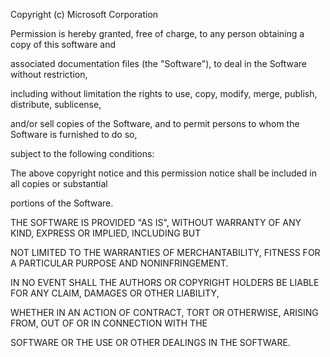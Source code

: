 Copyright (c) Microsoft Corporation


Permission is hereby granted, free of charge, to any person obtaining a copy of this software and 

associated documentation files (the "Software"), to deal in the Software without restriction, 

including without limitation the rights to use, copy, modify, merge, publish, distribute, sublicense, 

and/or sell copies of the Software, and to permit persons to whom the Software is furnished to do so, 

subject to the following conditions:



The above copyright notice and this permission notice shall be included in all copies or substantial 

portions of the Software.



THE SOFTWARE IS PROVIDED "AS IS", WITHOUT WARRANTY OF ANY KIND, EXPRESS OR IMPLIED, INCLUDING BUT 

NOT LIMITED TO THE WARRANTIES OF MERCHANTABILITY, FITNESS FOR A PARTICULAR PURPOSE AND NONINFRINGEMENT. 

IN NO EVENT SHALL THE AUTHORS OR COPYRIGHT HOLDERS BE LIABLE FOR ANY CLAIM, DAMAGES OR OTHER LIABILITY, 

WHETHER IN AN ACTION OF CONTRACT, TORT OR OTHERWISE, ARISING FROM, OUT OF OR IN CONNECTION WITH THE 

SOFTWARE OR THE USE OR OTHER DEALINGS IN THE SOFTWARE.
